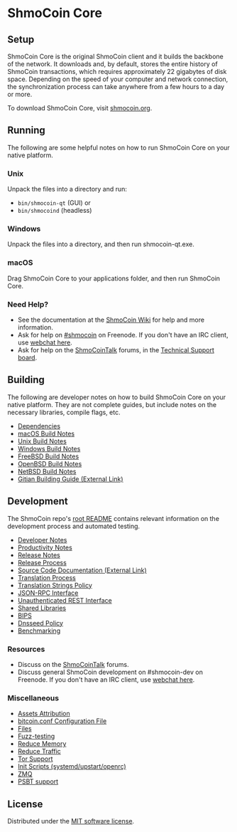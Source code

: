 ShmoCoin Core
=============

Setup
---------------------
ShmoCoin Core is the original ShmoCoin client and it builds the backbone of the network. It downloads and, by default, stores the entire history of ShmoCoin transactions, which requires approximately 22 gigabytes of disk space. Depending on the speed of your computer and network connection, the synchronization process can take anywhere from a few hours to a day or more.

To download ShmoCoin Core, visit [shmocoin.org](https://myshmo.org//).

Running
---------------------
The following are some helpful notes on how to run ShmoCoin Core on your native platform.

### Unix

Unpack the files into a directory and run:

- `bin/shmocoin-qt` (GUI) or
- `bin/shmocoind` (headless)

### Windows

Unpack the files into a directory, and then run shmocoin-qt.exe.

### macOS

Drag ShmoCoin Core to your applications folder, and then run ShmoCoin Core.

### Need Help?

* See the documentation at the [ShmoCoin Wiki](https://shmocoin.info/) for help and more information.
* Ask for help on [#shmocoin](https://webchat.freenode.net/#shmocoin) on Freenode. If you don't have an IRC client, use [webchat here](https://webchat.freenode.net/#shmocoin).
* Ask for help on the [ShmoCoinTalk](https://shmocointalk.io/) forums, in the [Technical Support board](https://shmocointalk.io/c/technical-support).

Building
---------------------
The following are developer notes on how to build ShmoCoin Core on your native platform. They are not complete guides, but include notes on the necessary libraries, compile flags, etc.

- [Dependencies](dependencies.md)
- [macOS Build Notes](build-osx.md)
- [Unix Build Notes](build-unix.md)
- [Windows Build Notes](build-windows.md)
- [FreeBSD Build Notes](build-freebsd.md)
- [OpenBSD Build Notes](build-openbsd.md)
- [NetBSD Build Notes](build-netbsd.md)
- [Gitian Building Guide (External Link)](https://github.com/bitcoin-core/docs/blob/master/gitian-building.md)

Development
---------------------
The ShmoCoin repo's [root README](/README.md) contains relevant information on the development process and automated testing.

- [Developer Notes](developer-notes.md)
- [Productivity Notes](productivity.md)
- [Release Notes](release-notes.md)
- [Release Process](release-process.md)
- [Source Code Documentation (External Link)](https://doxygen.bitcoincore.org/)
- [Translation Process](translation_process.md)
- [Translation Strings Policy](translation_strings_policy.md)
- [JSON-RPC Interface](JSON-RPC-interface.md)
- [Unauthenticated REST Interface](REST-interface.md)
- [Shared Libraries](shared-libraries.md)
- [BIPS](bips.md)
- [Dnsseed Policy](dnsseed-policy.md)
- [Benchmarking](benchmarking.md)

### Resources
* Discuss on the [ShmoCoinTalk](https://shmocointalk.io/) forums.
* Discuss general ShmoCoin development on #shmocoin-dev on Freenode. If you don't have an IRC client, use [webchat here](https://webchat.freenode.net/#shmocoin-dev).

### Miscellaneous
- [Assets Attribution](assets-attribution.md)
- [bitcoin.conf Configuration File](bitcoin-conf.md)
- [Files](files.md)
- [Fuzz-testing](fuzzing.md)
- [Reduce Memory](reduce-memory.md)
- [Reduce Traffic](reduce-traffic.md)
- [Tor Support](tor.md)
- [Init Scripts (systemd/upstart/openrc)](init.md)
- [ZMQ](zmq.md)
- [PSBT support](psbt.md)

License
---------------------
Distributed under the [MIT software license](/COPYING).
